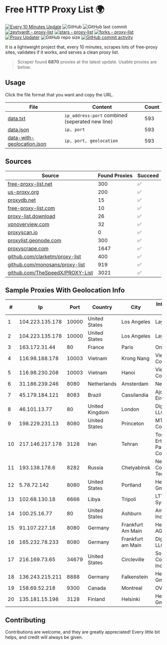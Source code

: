 
# Free HTTP Proxy List 🌍

[![Every 10 Minutes Update](https://github.com/mertguvencli/http-proxy-list/actions/workflows/main.yml/badge.svg?branch=main)](https://github.com/mertguvencli/http-proxy-list/actions/workflows/main.yml)
![GitHub](https://img.shields.io/github/license/mertguvencli/http-proxy-list)
![GitHub last commit](https://img.shields.io/github/last-commit/mertguvencli/http-proxy-list)
[![zevtyardt - proxy-list](https://img.shields.io/static/v1?label=zevtyardt&message=proxy-list&color=blue&logo=github)](https://github.com/zevtyardt/proxy-list "Go to GitHub repo")
[![stars - proxy-list](https://img.shields.io/github/stars/zevtyardt/proxy-list?style=social)](https://github.com/zevtyardt/proxy-list)
[![forks - proxy-list](https://img.shields.io/github/forks/zevtyardt/proxy-list?style=social)](https://github.com/zevtyardt/proxy-list)
[![Proxy Updater](https://github.com/zevtyardt/proxy-list/workflows/Proxy%20Updater/badge.svg)](https://github.com/zevtyardt/proxy-list/actions?query=workflow:"Proxy+Updater")
![GitHub repo size](https://img.shields.io/github/repo-size/zevtyardt/proxy-list)
[![GitHub commit activity](https://img.shields.io/github/commit-activity/m/zevtyardt/proxy-list?logo=commits)](https://github.com/zevtyardt/proxy-list/commits/main)

It is a lightweight project that, every 10 minutes, scrapes lots of free-proxy sites, validates if it works, and serves a clean proxy list.

> Scraper found **6870** proxies at the latest update. Usable proxies are below.

## Usage

Click the file format that you want and copy the URL.

|File|Content|Count|
|----|-------|-----|
|[data.txt](https://raw.githubusercontent.com/mertguvencli/http-proxy-list/main/proxy-list/data.txt)|`ip_address:port` combined (seperated new line)|593|
|[data.json](https://raw.githubusercontent.com/mertguvencli/http-proxy-list/main/proxy-list/data.json)|`ip, port`|593|
|[data-with-geolocation.json](https://raw.githubusercontent.com/mertguvencli/http-proxy-list/main/proxy-list/data-with-geolocation.json)|`ip, port, geolocation`|593|

## Sources

|Source|Found Proxies|Succeed|
|------|-------------|-------|
|[free-proxy-list.net](https://free-proxy-list.net)|300|✅|
|[us-proxy.org](https://www.us-proxy.org)|200|✅|
|[proxydb.net](http://proxydb.net)|15|✅|
|[free-proxy-list.com](https://free-proxy-list.com/?page=&port=&type%5B%5D=http&type%5B%5D=https&up_time=0&search=Search)|10|✅|
|[proxy-list.download](https://www.proxy-list.download/HTTP)|26|✅|
|[vpnoverview.com](https://vpnoverview.com/privacy/anonymous-browsing/free-proxy-servers)|32|✅|
|[proxyscan.io](https://www.proxyscan.io)|0|✅|
|[proxylist.geonode.com](https://proxylist.geonode.com/api/proxy-list?limit=300&page=1&sort_by=lastChecked&sort_type=desc&protocols=http,https)|300|✅|
|[proxyscrape.com](https://api.proxyscrape.com/v2/?request=displayproxies&protocol=http&timeout=10000&country=all&ssl=all&anonymity=all)|1647|✅|
|[github.com/clarketm/proxy-list](https://raw.githubusercontent.com/clarketm/proxy-list/master/proxy-list-raw.txt)|400|✅|
|[github.com/monosans/proxy-list](https://raw.githubusercontent.com/monosans/proxy-list/main/proxies/http.txt)|919|✅|
|[github.com/TheSpeedX/PROXY-List](https://raw.githubusercontent.com/TheSpeedX/PROXY-List/master/http.txt)|3021|✅|


## Sample Proxies With Geolocation Info

|#|Ip|Port|Country|City|Internet Service Provider|
|-|--|----|-------|----|-------------------------|
|1|104.223.135.178|10000|United States|Los Angeles|LayerHost|
|2|104.223.135.178|10000|United States|Los Angeles|LayerHost|
|3|163.172.31.44|80|France|Paris|Online S.A.S.|
|4|116.98.188.178|10003|Vietnam|Krong Nang|Viettel Corporation|
|5|116.98.230.208|10003|Vietnam|Hanoi|Viettel Corporation|
|6|31.186.239.246|8080|Netherlands|Amsterdam|NetSkope Inc|
|7|45.179.184.121|8083|Brazil|Cassilandia|Ajotel Tecnologia Eireli|
|8|46.101.13.77|80|United Kingdom|London|DigitalOcean, LLC|
|9|198.229.231.13|8080|United States|Princeton|MTCO Communications|
|10|217.146.217.178|3128|Iran|Tehran|Tose'h Fanavari Ertebabat Pasargad Arian Co. PJS|
|11|193.138.178.6|8282|Russia|Chelyabinsk|New Communication Technologies|
|12|5.78.72.142|8080|United States|Portland|Hetzner Online GmbH|
|13|102.68.130.18|6666|Libya|Tripoli|LTT Autonomous System|
|14|100.25.16.77|80|United States|Ashburn|Amazon.com, Inc.|
|15|91.107.227.18|8080|Germany|Frankfurt Am Main|Hetzner Online AG|
|16|165.232.78.233|8080|Germany|Frankfurt am Main|DigitalOcean, LLC|
|17|216.169.73.65|34679|United States|Circleville|South Central Communications, Inc.|
|18|136.243.215.211|8888|Germany|Falkenstein|Hetzner Online GmbH|
|19|158.69.52.218|9300|Canada|Montreal|OVH SAS|
|20|135.181.15.198|3128|Finland|Helsinki|Hetzner Online GmbH|



## Contributing

Contributions are welcome, and they are greatly appreciated! Every
little bit helps, and credit will always be given.

